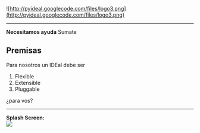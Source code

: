 ![http://pyideal.googlecode.com/files/logo3.png](http://pyideal.googlecode.com/files/logo3.png)

---

**Necesitamos ayuda** Sumate

## Premisas ##
Para nosotros un IDEal debe ser
  1. Flexible
  1. Extensible
  1. Pluggable

¿para vos?


---


**Splash Screen:**<br>
<img src='http://pyideal.googlecode.com/files/splash.png' />